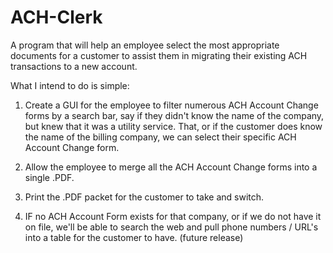 ACH-Clerk
=========

A program that will help an employee select the most appropriate documents for a customer to 
assist them in migrating their existing ACH transactions to a new account.

What I intend to do is simple:

1. Create a GUI for the employee to filter numerous ACH Account Change forms by
a search bar, say if they didn't know the name of the company, but knew that it was a utility service. 
That, or if the customer does know the name of the billing company, we can select
their specific ACH Account Change form.

2. Allow the employee to merge all the ACH Account Change forms into a single .PDF.

3. Print the .PDF packet for the customer to take and switch.

4. IF no ACH Account Form exists for that company, or if we do not have it on file,
we'll be able to search the web and pull phone numbers / URL's into a table for
the customer to have. (future release)
